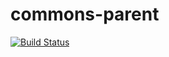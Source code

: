 # commons-parent

[![Build Status](https://travis-ci.org/Tomschi/commons-parent.svg?branch=master)](https://travis-ci.org/Tomschi/commons-parent)